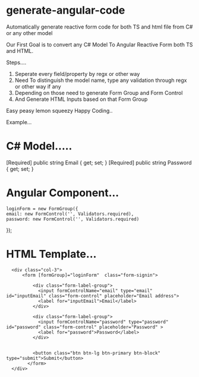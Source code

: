 # generate-angular-code
Automatically generate reactive form code for both TS and html file from C# or any other model

Our First Goal is to convert any C# Model To Angular Reactive Form both TS and HTML.

Steps....

1. Seperate  every field/property by regx or other way
2. Need To distinguish the model name, type any validation through regx or other way if any
3. Depending on those need to generate Form Group and Form Control
4. And Generate HTML Inputs based on that Form Group

Easy peasy lemon squeezy
Happy Coding..

Example...

<h1>C# Model.....</h1>

<div> 

 [Required]
 public string Email { get; set; }
 [Required]
 public string Password { get; set; }

</div>


<h1>Angular Component...</h1>

<div> 

    loginForm = new FormGroup({
    email: new FormControl('', Validators.required),
    password: new FormControl('', Validators.required)
  });
   
</div>
 



<h1>HTML Template...</h1>

  <div class="d-flex justify-content-center mt-5">

      <div class="col-3">
          <form [formGroup]="loginForm"  class="form-signin">
            
              <div class="form-label-group">
                <input formControlName="email" type="email" id="inputEmail" class="form-control" placeholder="Email address">
                <label for="inputEmail">Email</label>
              </div>
            
              <div class="form-label-group">
                <input formControlName="password" type="password" id="password" class="form-control" placeholder="Password" >
                <label for="password">Password</label>
              </div>
            
          
              <button class="btn btn-lg btn-primary btn-block" type="submit">Submit</button>
            </form>
      </div>

  </div>



 